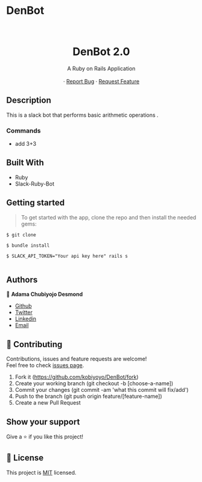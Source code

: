 # DenBot
<br />
<p align="center">
  <h1 align="center">DenBot 2.0</h1>
 
  <p align="center">
    A Ruby on Rails Application
    <br />
    <br />
    ·
    <a href="https://github.com/kobiyoyo/DenBot/issues">Report Bug</a>
    ·
    <a href="https://github.com/kobiyoyo/DenBot/issues">Request Feature</a>
  </p>

</p>


## Description
This is a slack bot that performs basic arithmetic operations .

### Commands
- add 3+3 

## Built With
- Ruby 
- Slack-Ruby-Bot



## Getting started

> To get started with the app, clone the repo and then install the needed gems:


```
$ git clone 

$ bundle install

$ SLACK_API_TOKEN="Your api key here" rails s


```


## Authors

👤 **Adama Chubiyojo Desmond**

-  [Github](https://github.com/kobiyoyo)
-  [Twitter](https://twitter.com/_kobiyoyo)
-  [Linkedin](https://www.linkedin.com/in/chubiyojo-adama/)
-  [Email](mailto:adamachubi@gmail.com)



## 🤝 Contributing

Contributions, issues and feature requests are welcome!<br />Feel free to check [issues page](https://github.com/kobiyoyo/DenBot/issues).

1. Fork it (https://github.com/kobiyoyo/DenBot/fork)
2. Create your working branch (git checkout -b [choose-a-name])
3. Commit your changes (git commit -am 'what this commit will fix/add')
4. Push to the branch (git push origin feature/[feature-name])
5. Create a new Pull Request

## Show your support

Give a ⭐️ if you like this project!


## 📝 License

This project is [MIT](./LICENSE) licensed.
